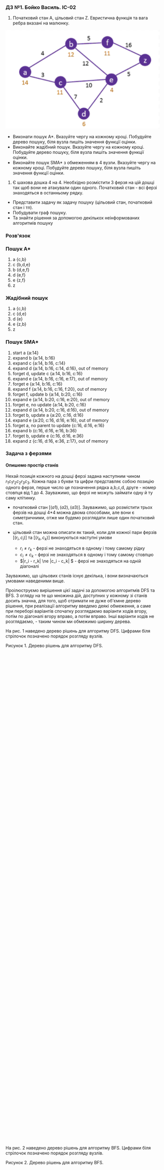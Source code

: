 

### ДЗ №1. Бойко Василь. ІС-02

1) Початковий стан А, цільовий стан Z. Евристична функція та вага ребра вказані на малюнку.

![img](img.png)

- Виконати пошук А*. Вказуйте чергу на кожному кроці. Побудуйте дерево пошуку, біля вузла пишіть значення функції оцінки.
- Виконайте жадібний пошук. Вказуйте чергу на кожному кроці. Побудуйте дерево пошуку, біля вузла пишіть значення функції оцінки.
- Виконайте пошук SMA* з обмеженням в 4 вузли.  Вказуйте чергу на кожному кроці. Побудуйте дерево пошуку, біля вузла пишіть значення функції оцінки.

1) Є шахова дошка 4 на 4. Необхідно розмістити 3 ферзя на цій дошці так щоб вони не атакували один одного. Початковий стан - всі ферзі знаходяться в останньому рядку.

- Представити задачу як задачу пошуку (цільовий стан, початковий стан і тп). 
- Побудувати граф пошуку. 
- Та знайти рішення за допомогою декількох неінформованих алгоритмів пошуку

### Розв'язок
### Пошук А*

<div id="a_star"></div>


1. a {c,b}
2. c {b,d,e}
3. b {d,e,f}
4. d {e,f}
5. e {z,f}
6. z

### Жадібний пошук

<div id="greedy"></div>

1. a {c,b}
2. c {d,e}
3. d {e}
4. e {z,b}
5. z

### Пошук SMA*

1. start a {a:14}
2. expand b {a:14, b:16}
3. expand c {a:14, b:16, c:14}
4. expand d {a:14, b:16, c:14, d:16}, out of memory
5. forget d, update c {a:14, b:16, c:16}
6. expand e {a:14, b:16, c:16, e:17}, out of memory
7. forget e {a:14, b:16, c:16}
8. expand f {a:14, b:16, c:16, f:20}, out of memory
9. forget f, update b {a:14, b:20, c:16}
10. expand e {a:14, b:20, c:16, e:20}, out of memory
11. forget e, no update {a:14, b:20, c:16}
12. expand d {a:14, b:20, c:16, d:16}, out of memory
13. forget b, update a {a:20, c:16, d:16}
14. expand e {a:20, c:16, d:16, e:16}, out of memory
15. forget a, no parent to update {c:16, d:16, e:16}
16. expand b {c:16, d:16, e:16, b:36}
17. forget b, update e {c:16, d:16, e:36}
18. expand z {c:16, d:16, e:36, z:17}, out of memory


### Задача з ферзями


#### Опишемо простір станів


Нехай позиція кожного на дошці ферзі задана наступним чином $r_1 c_1 r_2 c_2 r_3 c_3$. Кожна пара з букви та цифри представляє собою позицію одного ферзя, перше число це позначення рядка a,b,c,d, друге - номер стовпця від 1 до 4. Зауважимо, що ферзі не можуть займати одну й ту саму клітинку.

- початковий стан $[(a1), (a2), (a3)]$. Зауважимо, що розмістити трьох ферзів на дошці 4*4 можна двома способами, але вони є симетричними, отже ми будемо розглядати лише один початковий стан.

- цільовий стан можна описати як такий, коли для кожної пари ферзів $[(r_i,c_i)]$ та $[(r_k,c_k)]$ виконуються наступні умови
  - $r_i \ne r_k$ - ферзі не знаходяться в одному і тому самому рідку
  - $c_i \ne c_k$ - ферзі не знаходяться в одному і тому самому стовпцю
  - $|r_i - r_k| \ne |c_i - c_k| $ - ферзі не знаходяться на одній діагоналі

Зауважимо, що цільових станів існує декілька, і вони визначаються умовами наведеними вище.

Проілюструємо вирішення цієї задачі за допомогою алгоритмів DFS та BFS. З огляду на те що множина дій, доступних у кожному зі станів досить значна, для того, щоб отримати не дуже об'ємне дерево рішення, при реалізації алгоритму введемо деякі обмеження, а саме при переборі варіантів спочатку розглядаємо варіанти ходів вгору, потім по діагоналі вгору вправо, а потім вправо. Інші варіанти ходів не розглядаємо, - таким чином ми обмежимо ширину дерева. 

На рис. 1 наведено дерево рішень для алгоритму DFS. Цифрами біля стрілочок позначено порядок розгляду вузлів.

Рисунок 1. Дерево рішень для алгоритму DFS.

<style>#dfs > svg {height:100rem}</style>
<div id="dfs" style="height:100rem"></div>

На рис. 2 наведено дерево рішень для алгоритму BFS. Цифрами біля стрілочок позначено порядок розгляду вузлів.

Рисунок 2. Дерево рішень для алгоритму BFS.

<style>#bfs > svg {height:100rem}</style>
<div id="bfs" style="height:100rem"></div>
